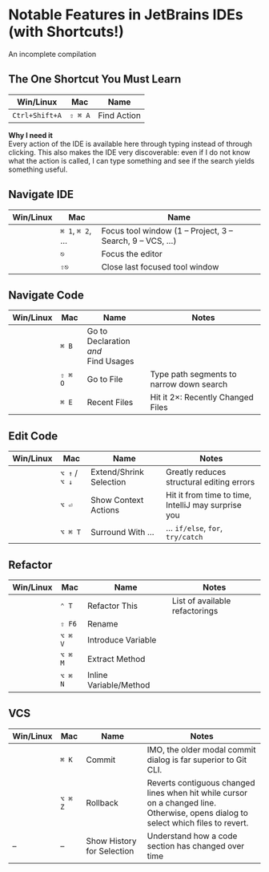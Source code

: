 
# Notable Features in JetBrains IDEs (with Shortcuts!)

An incomplete compilation


## The One Shortcut You Must Learn

| Win/Linux      | Mac     | Name        |
|----------------|---------|-------------|
| `Ctrl+Shift+A` | `⇧ ⌘ A` | Find Action |

**Why I need it**  
Every action of the IDE is available here through typing instead of through clicking. This also makes the IDE very discoverable: even if I do not know what the action is called, I can type something and see if the search yields something useful.


## Navigate IDE

| Win/Linux | Mac             | Name                                                    |
|-----------|-----------------|---------------------------------------------------------|
|           | `⌘ 1`, `⌘ 2`, … | Focus tool window (1 – Project, 3 – Search, 9 – VCS, …) |
|           | `⎋`             | Focus the editor                                        |
|           | `⇧⎋`            | Close last focused tool window                          |


## Navigate Code

| Win/Linux | Mac     | Name                                          | Notes                                    |
|-----------|---------|-----------------------------------------------|------------------------------------------|
|           | `⌘ B`   | Go to Declaration <br> _and_ <br> Find Usages |                                          |
|           | `⇧ ⌘ O` | Go to File                                    | Type path segments to narrow down search |
|           | `⌘ E`   | Recent Files                                  | Hit it 2×: Recently Changed Files        |


## Edit Code

| Win/Linux | Mac           | Name                    | Notes                                               |
|-----------|---------------|-------------------------|-----------------------------------------------------|
|           | `⌥ ↑` / `⌥ ↓` | Extend/Shrink Selection | Greatly reduces structural editing errors           |
|           | `⌥ ⏎`         | Show Context Actions    | Hit it from time to time, IntelliJ may surprise you |
|           | `⌥ ⌘ T`       | Surround With …         | … `if/else`, `for`, `try/catch`                     |


## Refactor

| Win/Linux | Mac     | Name                   | Notes                          |
|-----------|---------|------------------------|--------------------------------|
|           | `⌃ T`   | Refactor This          | List of available refactorings |
|           | `⇧ F6`  | Rename                 |
|           | `⌥ ⌘ V` | Introduce Variable     |
|           | `⌥ ⌘ M` | Extract Method         |
|           | `⌥ ⌘ N` | Inline Variable/Method |


## VCS

| Win/Linux | Mac     | Name                       | Notes                                                                                                                                   |
|-----------|---------|----------------------------|-----------------------------------------------------------------------------------------------------------------------------------------|
|           | `⌘ K`   | Commit                     | IMO, the older modal commit dialog is far superior to Git CLI.                                                                          |
|           | `⌥ ⌘ Z` | Rollback                   | Reverts contiguous changed lines when hit while cursor on a changed line. <br> Otherwise, opens dialog to select which files to revert. |
| –         | –       | Show History for Selection | Understand how a code section has changed over time                                                                                     |
